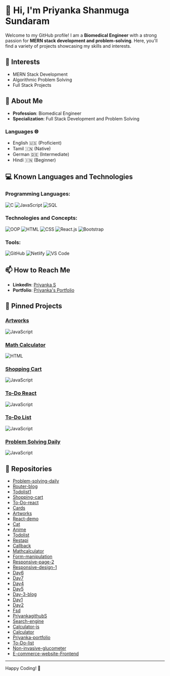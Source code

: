 # 👋 Hi, I'm Priyanka Shanmuga Sundaram

Welcome to my GitHub profile! I am a **Biomedical Engineer** with a strong passion for **MERN stack development and problem-solving**. Here, you'll find a variety of projects showcasing my skills and interests.

## 👀 Interests
- MERN Stack Development
- Algorithmic Problem Solving
- Full Stack Projects

## 🌱 About Me
- **Profession**: Biomedical Engineer
- **Specialization**: Full Stack Development and Problem Solving
  
 ### Languages 🌐
- English 🇺🇸 (Proficient)
- Tamil 🇮🇳 (Native)
- German 🇩🇪 (Intermediate)
- Hindi 🇮🇳 (Beginner)

## 💻 Known Languages and Technologies

### Programming Languages:
![C](https://img.shields.io/badge/-C-00599C?style=flat-square&logo=c&logoColor=white)
![JavaScript](https://img.shields.io/badge/-JavaScript-F7DF1E?style=flat-square&logo=javascript&logoColor=black)
![SQL](https://img.shields.io/badge/-SQL-4479A1?style=flat-square&logo=postgresql&logoColor=white)

### Technologies and Concepts:
![OOP](https://img.shields.io/badge/-OOP-2C2A5E?style=flat-square)
![HTML](https://img.shields.io/badge/-HTML-E34F26?style=flat-square&logo=html5&logoColor=white)
![CSS](https://img.shields.io/badge/-CSS-1572B6?style=flat-square&logo=css3&logoColor=white)
![React.js](https://img.shields.io/badge/-React.js-61DAFB?style=flat-square&logo=react&logoColor=black)
![Bootstrap](https://img.shields.io/badge/-Bootstrap-563D7C?style=flat-square&logo=bootstrap&logoColor=white)

### Tools:
![GitHub](https://img.shields.io/badge/-GitHub-181717?style=flat-square&logo=github&logoColor=white)
![Netlify](https://img.shields.io/badge/-Netlify-00C7B7?style=flat-square&logo=netlify&logoColor=white)
![VS Code](https://img.shields.io/badge/-VS%20Code-007ACC?style=flat-square&logo=visual-studio-code&logoColor=white)


## 📫 How to Reach Me
- **LinkedIn**: [Priyanka S](https://www.linkedin.com/in/priyanka-s-5437ba201/)
- **Portfolio**: [Priyanka's Portfolio](https://priyankagithubs.github.io/PRIYANKA-PORTFOLIO/)

## 📌 Pinned Projects

### [Artworks](https://github.com/PriyankagithubS/artworks) 
![JavaScript](https://img.shields.io/badge/Language-JavaScript-yellow)

### [Math Calculator](https://github.com/PriyankagithubS/mathcalculator)
![HTML](https://img.shields.io/badge/Language-HTML-orange)

### [Shopping Cart](https://github.com/PriyankagithubS/shoping-cart)
![JavaScript](https://img.shields.io/badge/Language-JavaScript-yellow)

### [To-Do React](https://github.com/PriyankagithubS/To-Do-react)
![JavaScript](https://img.shields.io/badge/Language-JavaScript-yellow)

### [To-Do List](https://github.com/PriyankagithubS/todolist)
![JavaScript](https://img.shields.io/badge/Language-JavaScript-yellow)

### [Problem Solving Daily](https://github.com/PriyankagithubS/Problem-solving-daily)
![JavaScript](https://img.shields.io/badge/Language-JavaScript-yellow)

## 📁 Repositories

- [Problem-solving-daily](https://github.com/PriyankagithubS/Problem-solving-daily) 
- [Router-blog](https://github.com/PriyankagithubS/router-blog) 
- [Todolist1](https://github.com/PriyankagithubS/todolist1)
- [Shopping-cart](https://github.com/PriyankagithubS/shoping-cart) 
- [To-Do-react](https://github.com/PriyankagithubS/To-Do-react) 
- [Cards](https://github.com/PriyankagithubS/cards) 
- [Artworks](https://github.com/PriyankagithubS/artworks) 
- [React-demo](https://github.com/PriyankagithubS/react-demo)
- [Cat](https://github.com/PriyankagithubS/cat) 
- [Anime](https://github.com/PriyankagithubS/anime) 
- [Todolist](https://github.com/PriyankagithubS/todolist) 
- [Restapi](https://github.com/PriyankagithubS/restapi) 
- [Callback](https://github.com/PriyankagithubS/callback) 
- [Mathcalculator](https://github.com/PriyankagithubS/mathcalculator) 
- [Form-manipulation](https://github.com/PriyankagithubS/form-manipulation) 
- [Responsive-page-2](https://github.com/PriyankagithubS/responsive-page-2) 
- [Responsive-design-1](https://github.com/PriyankagithubS/responsive-design-1)
- [Day6](https://github.com/PriyankagithubS/day6) 
- [Day7](https://github.com/PriyankagithubS/Day7)
- [Day4](https://github.com/PriyankagithubS/day4) 
- [Day5](https://github.com/PriyankagithubS/day5) 
- [Day-3-blog](https://github.com/PriyankagithubS/day-3-blog) 
- [Day1](https://github.com/PriyankagithubS/day1) 
- [Day2](https://github.com/PriyankagithubS/day2)
- [Fsd](https://github.com/PriyankagithubS/fsd) 
- [PriyankagithubS](https://github.com/PriyankagithubS/PriyankagithubS) 
- [Search-engine](https://github.com/PriyankagithubS/SEARCH-ENGINE) 
- [Calculator-js](https://github.com/PriyankagithubS/CALCULATOR-JS) 
- [Calculator](https://github.com/PriyankagithubS/Calculator) 
- [Priyanka-portfolio](https://github.com/PriyankagithubS/PRIYANKA-PORTFOLIO) 
- [To-Do-list](https://github.com/PriyankagithubS/To-Do-list) 
- [Non-invasive-glucometer](https://github.com/PriyankagithubS/NON-INVASIVE-GLUCOMETER) 
- [E-commerce-website-Frontend](https://github.com/PriyankagithubS/E-commerce-website-Frontend-) 
---

Happy Coding! 🚀

